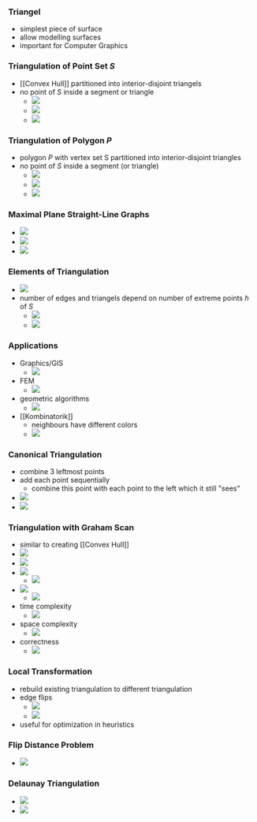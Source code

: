 ### Triangel
+ simplest piece of surface
+ allow modelling surfaces
+ important for Computer Graphics

### Triangulation of Point Set $S$
+ [[Convex Hull]] partitioned into interior-disjoint triangels
+ no point of $S$ inside a segment or triangle
	+ ![](../../../../z_images/Pasted%20image%2020221227213814.png)
	+ ![](../../../../z_images/Pasted%20image%2020221227213759.png)
	+ ![](../../../../z_images/Pasted%20image%2020221227213823.png)

### Triangulation of Polygon $P$
+ polygon $P$ with vertex set S partitioned into interior-disjoint triangles
+ no point of $S$ inside a segment (or triangle)
	+ ![](../../../../z_images/Pasted%20image%2020221227214116.png)
	+ ![](../../../../z_images/Pasted%20image%2020221227214158.png)
	+ ![](../../../../z_images/Pasted%20image%2020221227214205.png)

### Maximal Plane Straight-Line Graphs
+ ![](../../../../z_images/Pasted%20image%2020221227214404.png)
+ ![](../../../../z_images/Pasted%20image%2020221227214308.png)
+ ![](../../../../z_images/Pasted%20image%2020221227214331.png)

### Elements of Triangulation
+ ![](../../../../z_images/Pasted%20image%2020221227214541.png)
+ number of edges and triangels depend on number of extreme points $h$ of $S$
	+ ![](../../../../z_images/Pasted%20image%2020221227214632.png)
	+ ![](../../../../z_images/Pasted%20image%2020221227214746.png)

### Applications
+ Graphics/GIS
	+ ![](../../../../z_images/Pasted%20image%2020221227214956.png)
+ FEM
	+ ![](../../../../z_images/Pasted%20image%2020221227215056.png)
+ geometric algorithms
	+ ![](../../../../z_images/Pasted%20image%2020221227215152.png)
+ [[Kombinatorik]]
	+ neighbours have different colors
	+ ![](../../../../z_images/Pasted%20image%2020221227215302.png)

### Canonical Triangulation
+ combine 3 leftmost points
+ add each point sequentially
	+ combine this point with each point to the left which it still "sees"
+ ![](../../../../z_images/Pasted%20image%2020221227215943.png)
+ ![](../../../../z_images/Pasted%20image%2020221227220001.png)

### Triangulation with Graham Scan
+ similar to creating [[Convex Hull]]
+ ![](../../../../z_images/Pasted%20image%2020221227220301.png)
+  ![](../../../../z_images/Pasted%20image%2020221227220315.png)
+ ![](../../../../z_images/Pasted%20image%2020221227220418.png)
	+ ![](../../../../z_images/Pasted%20image%2020221227220431.png)
+ ![](../../../../z_images/Pasted%20image%2020221227220444.png)
	+ ![](../../../../z_images/Pasted%20image%2020221227220538.png)
+ time complexity
	+ ![](../../../../z_images/Pasted%20image%2020221227220651.png)
+ space complexity
	+ ![](../../../../z_images/Pasted%20image%2020221227220752.png)
+ correctness
	+ ![](../../../../z_images/Pasted%20image%2020221227220909.png)

### Local Transformation
+ rebuild existing triangulation to different triangulation
+ edge flips
	+ ![](../../../../z_images/Pasted%20image%2020221227221109.png)
	+ ![](../../../../z_images/Pasted%20image%2020221227221115.png)
+ useful for optimization in heuristics

### Flip Distance Problem
+ ![](../../../../z_images/Pasted%20image%2020221227221226.png)

### Delaunay Triangulation
+ ![](../../../../z_images/Pasted%20image%2020221227221439.png)
+ ![](../../../../z_images/Pasted%20image%2020221227221448.png)